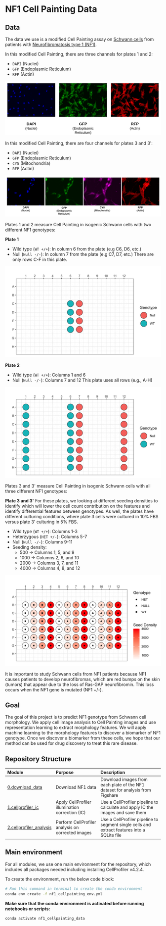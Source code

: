 # NF1 Cell Painting Data 

## Data

The data we use is a modified Cell Painting assay on [Schwann cells](https://www.ncbi.nlm.nih.gov/books/NBK544316/) from patients with [Neurofibromatosis type 1 (NF1)](https://medlineplus.gov/genetics/condition/neurofibromatosis-type-1/). 

In this modified Cell Painting, there are three channels for plates 1 and 2:

- `DAPI` (Nuclei)
- `GFP` (Endoplasmic Reticulum)
- `RFP` (Actin)

![Modified_Cell_Painting.png](example_figures/Modified_Cell_Painting.png)

In this modified Cell Painting, there are four channels for plates 3 and 3':

- `DAPI` (Nuclei)
- `GFP` (Endoplasmic Reticulum)
- `CY5` (Mitochondria)
- `RFP` (Actin)

![Modified_CellPainting_Plate3.png](example_figures/Modified_CellPainting_Plate3.png)

Plates 1 and 2 measure Cell Painting in isogenic Schwann cells with two different NF1 genotypes:

**Plate 1**
- Wild type (`WT +/+`): In column 6 from the plate (e.g C6, D6, etc.)
- Null (`Null -/-`): In column 7 from the plate (e.g C7, D7, etc.)
There are only rows C-F in this plate.

![plate1_nf1_platemap.png](example_figures/plate1_nf1_platemap.png)

**Plate 2**
- Wild type (`WT +/+`): Columns 1 and 6
- Null (`Null -/-`): Columns 7 and 12
This plate uses all rows (e.g., A-H)

![plate2_nf1_platemap.png](example_figures/plate2_nf1_platemap.png)

Plates 3 and 3' measure Cell Painting in isogenic Schwann cells with all three different NF1 genotypes:

**Plate 3 and 3'**
For these plates, we looking at different seeding densities to identify which will lower the cell count contribution on the features and identify differential features between genotypes. 
As well, the plates have different culturing conditions, where plate 3 cells were cultured in 10% FBS versus plate 3' culturing in 5% FBS.
- Wild type (`WT +/+`): Columns 1-3
- Heterzygous (`HET +/-`): Columns 5-7
- Null (`Null -/-`): Columns 9-11
- Seeding density:
  - 500 -> Columns 1, 5, and 9
  - 1000 -> Columns 2, 6, and 10
  - 2000 -> Columns 3, 7, and 11
  - 4000 -> Columns 4, 8, and 12

![plate3_nf1_platemap.png](example_figures/plate3_nf1_platemap.png)

It is important to study Schwann cells from NF1 patients because NF1 causes patients to develop neurofibromas, which are red bumps on the skin (tumors) that appear due to the loss of Ras-GAP neurofibromin. 
This loss occurs when the NF1 gene is mutated (NF1 +/-).

## Goal

The goal of this project is to predict NF1 genotype from Schwann cell morphology. 
We apply cell image analysis to Cell Painting images and use representation learning to extract morphology features.
We will apply machine learning to the morphology features to discover a biomarker of NF1 genotype.
Once we discover a biomarker from these cells, we hope that our method can be used for drug discovery to treat this rare disease.

## Repository Structure

| Module | Purpose | Description |
| :---- | :----- | :---------- |
| [0.download_data](0.download_data/) | Download NF1 data | Download images from each plate of the NF1 dataset for analysis from Figshare |
| [1.cellprofiler_ic](1.cellprofiler_ic/) | Apply CellProfiler illumination correction (IC)| Use a CellProfiler pipeline to calculate and apply IC the images and save them |
| [2.cellprofiler_analysis](2.cellprofiler_analysis/) | Perform CellProfiler analysis on corrected images | Use a CellProfiler pipeline to segment single cells and extract features into a SQLite file |

## Main environment

For all modules, we use one main environment for the repository, which includes all packages needed including installing CellProfiler v4.2.4.

To create the environment, run the below code block:

```bash
# Run this command in terminal to create the conda environment
conda env create -f nf1_cellpainting_env.yml
```

**Make sure that the conda environment is activated before running notebooks or scripts:**

```bash
conda activate nf1_cellpainting_data
```
